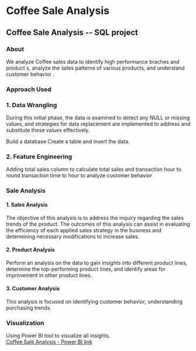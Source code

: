 # Coffee Sale Analysis

## Coffee Sale Analysis -- SQL project
### About
We analyze Coffee sales data to identify high performance braches and product s, analyze the sales patterns of various products, and understand customer behavior .

### Approach Used
### 1. Data Wrangling
During this initial phase, the data is examined to detect any NULL or missing values, and strategies for data replacement are implemented to address and substitute these values effectively.

Build a database
Create a table and insert the data.
### 2. Feature Engineering
Adding total sales column to calculate total sales and transaction hour to round transaction time to hour to analyze customer behavior

### Sale Analysis
#### 1. Sales Analysis
The objective of this analysis is to address the inquiry regarding the sales trends of the product. The outcomes of this analysis can assist in evaluating the efficiency of each applied sales strategy in the business and determining necessary modifications to increase sales.
#### 2. Product Analysis
Perform an analysis on the data to gain insights into different product lines, determine the top-performing product lines, and identify areas for improvement in other product lines.
#### 3. Customer Analysis
This analysis is focused on identifying customer behavior, understanding purchasing trends.
### Visualization
Using Power BI tool to visualize all insights.  
[Coffee Sale Analysis - Power BI link](https://app.powerbi.com/groups/me/reports/67cdfd5e-88e9-4f97-98b1-f73f444a9972/4b3e42c8078b2254727e?experience=power-bi)
